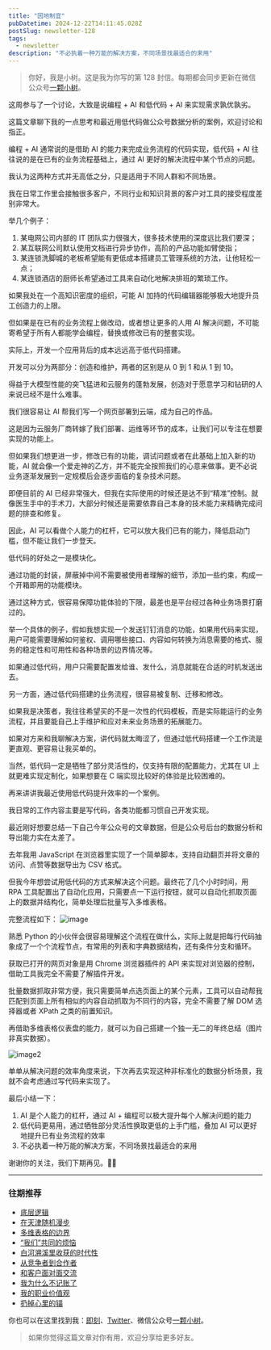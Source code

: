 ```yaml
---
title: "因地制宜"
pubDatetime: 2024-12-22T14:11:45.028Z
postSlug: newsletter-128
tags:
  - newsletter
description: "不必执着一种万能的解决方案，不同场景找最适合的来用"
---
```


> 你好，我是小树。这是我为你写的第 128 封信。每期都会同步更新在微信公众号[一颗小树](https://weixin.sogou.com/weixin?query=a_warm_tree)。

这周参与了一个讨论，大致是说编程 + AI 和低代码 + AI 来实现需求孰优孰劣。

这篇文章聊下我的一点思考和最近用低代码做公众号数据分析的案例，欢迎讨论和指正。

编程 + AI 通常说的是借助 AI 的能力来完成业务流程的代码实现，低代码 + AI 往往说的是在已有的业务流程基础上，通过 AI 更好的解决流程中某个节点的问题。

我认为这两种方式并无高低之分，只是适用于不同人群和不同场景。

我在日常工作里会接触很多客户，不同行业和知识背景的客户对工具的接受程度差别非常大。

举几个例子：

1. 某电网公司内部的 IT 团队实力很强大，很多技术使用的深度远比我们要深；
2. 某互联网公司默认使用文档进行异步协作，高阶的产品功能如臂使指；
3. 某连锁洗脚城的老板希望能有更低成本搭建员工管理系统的方法，让他轻松一点；
4. 某连锁酒店的厨师长希望通过工具来自动化地解决排班的繁琐工作。

如果我处在一个高知识密度的组织，可能 AI 加持的代码编辑器能够极大地提升员工创造力的上限。

但如果是在已有的业务流程上做改动，或者想让更多的人用 AI 解决问题，不可能寄希望于所有人都能学会编程，替换或修改已有的整套实现。

实际上，开发一个应用背后的成本远远高于低代码搭建。

开发可以分为两部分：创造和维护，两者的区别是从 0 到 1 和从 1 到 10。

得益于大模型性能的突飞猛进和云服务的蓬勃发展，创造对于愿意学习和钻研的人来说已经不是什么难事。

我们很容易让 AI 帮我们写一个网页部署到云端，成为自己的作品。

这是因为云服务厂商转嫁了我们部署、运维等环节的成本，让我们可以专注在想要实现的功能上。

但如果我们想更进一步，修改已有的功能，调试问题或者在此基础上加入新的功能，AI 就会像一个爱走神的乙方，并不能完全按照我们的心意来做事。更不必说业务逐渐发展到一定规模后会逐步面临的复杂技术问题。

即便目前的 AI 已经非常强大，但我在实际使用的时候还是达不到“精准”控制。就像医生手中的手术刀，大部分时候还是需要依靠自己本身的技术能力来精确完成问题的排查和修复。

因此，AI 可以看做个人能力的杠杆，它可以放大我们已有的能力，降低启动门槛，但不能让我们一步登天。

低代码的好处之一是模块化。

通过功能的封装，屏蔽掉中间不需要被使用者理解的细节，添加一些约束，构成一个开箱即用的功能模块。

通过这种方式，很容易保障功能体验的下限，最差也是平台经过各种业务场景打磨过的。

举一个具体的例子，假如我想实现一个发送钉钉消息的功能，如果用代码来实现，用户可能需要理解如何鉴权、调用哪些接口、内容如何转换为消息需要的格式、服务的稳定性和可用性和各种场景的边界情况等。

如果通过低代码，用户只需要配置发给谁、发什么，消息就能在合适的时机发送出去。

另一方面，通过低代码搭建的业务流程，很容易被复制、迁移和修改。

如果我是决策者，我往往希望买的不是一次性的代码模板，而是实际能运行的业务流程，并且要能自己上手维护和应对未来业务场景的拓展能力。

如果对方来和我聊解决方案，讲代码就太晦涩了，但通过低代码搭建一个工作流是更直观、更容易让我买单的。

当然，低代码一定是牺牲了部分灵活性的，仅支持有限的配置能力，尤其在 UI 上就更难实现定制化，如果想要在 C 端实现比较好的体验是比较困难的。

再来讲讲我最近使用低代码提升效率的一个案例。

我日常的工作内容主要是写代码，各类功能都习惯自己开发实现。

最近刚好想要总结一下自己今年公众号的文章数据，但是公众号后台的数据分析和导出能力实在太差了。

去年我用 JavaScript 在浏览器里实现了一个简单脚本，支持自动翻页并将文章的访问、点赞等数据导出为 CSV 格式。

但我今年想尝试用低代码的方式来解决这个问题。最终花了几个小时时间，用 RPA 工具配置出了自动化应用，只需要点一下运行按钮，就可以自动化抓取页面上的数据并结构化，简单处理后批量写入多维表格。

完整流程如下：
![image](https://blog-1253298428.cos.ap-shanghai.myqcloud.com/uPic/image.png)

熟悉 Python 的小伙伴会很容易理解这个流程在做什么，实际上就是把每行代码抽象成了一个个流程节点，有常用的列表和字典数据结构，还有条件分支和循环。

获取已打开的网页对象是用 Chrome 浏览器插件的 API 来实现对浏览器的控制，借助工具我完全不需要了解插件开发。

批量数据抓取非常方便，我只需要简单点选页面上的某个元素，工具可以自动帮我匹配到页面上所有相似的内容自动抓取为不同行的内容，完全不需要了解 DOM 选择器或者 XPath 之类的前置知识。

再借助多维表格仪表盘的能力，就可以为自己搭建一个独一无二的年终总结（图片非真实数据）。

![image2](https://blog-1253298428.cos.ap-shanghai.myqcloud.com/uPic/image2.png)

单单从解决问题的效率角度来说，下次再去实现这种非标准化的数据分析场景，我就不会考虑通过写代码来实现了。

最后小结一下：

1. AI 是个人能力的杠杆，通过 AI + 编程可以极大提升每个人解决问题的能力
2. 低代码更易用，通过牺牲部分灵活性换取更低的上手门槛，叠加 AI 可以更好地提升已有业务流程的效率
3. 不必执着一种万能的解决方案，不同场景找最适合的来用

谢谢你的关注，我们下期再见。👋🏻

---

### 往期推荐

- [底层逻辑](https://mp.weixin.qq.com/s/dCfssr_9fmx0FI-5D9c6sQ)
- [在天津随机漫步](https://mp.weixin.qq.com/s/JUAAyLiiIFNPCWMVlx8sYQ)
- [多维表格的边界](https://mp.weixin.qq.com/s/0L02itZbPQmJc_VaJ5v3Iw)
- [“我们”共同的烦恼](https://mp.weixin.qq.com/s/inwBZpOOSKUCfGKbdMuv2Q)
- [白河溯溪里收获的时代性](https://mp.weixin.qq.com/s/9SfrMj3rQNx4hbQzRhoj0g)
- [从竞争者到合作者](https://mp.weixin.qq.com/s/AuM79RmjVjGqaxV0ctp3cw)
- [和客户面对面交流](https://mp.weixin.qq.com/s/Y3leF4s13u1ePbyXFy_FQg)
- [我为什么不记账了](https://mp.weixin.qq.com/s/W4SCVVzg27aW0N_YwhK2eA)
- [我的职业价值观](https://mp.weixin.qq.com/s/R1qQuwR_MPC3KBU7W1jvMA)
- [扔掉心里的锚](https://mp.weixin.qq.com/s/eVd9qL8SioCuz-mdaAsOkA)

你也可以在这里找到我：[即刻](https://okjk.co/3Vsn5T)、[Twitter](https://twitter.com/yeshu_in_future)、微信公众号[一颗小树](https://weixin.sogou.com/weixin?query=a_warm_tree)。

> 如果你觉得这篇文章对你有用，欢迎分享给更多好友。
